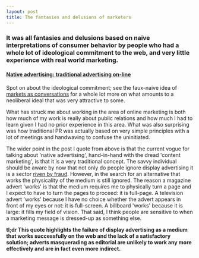 ```yaml
---
layout: post
title: The fantasies and delusions of marketers
---
```


### It was all fantasies and delusions based on naive interpretations of consumer behavior by people who had a whole lot of ideological commitment to the web, and very little experience with real world marketing.

#### [Native advertising: traditional advertising on-line](http://adcontrarian.blogspot.co.uk/2013/05/native-advertising-traditional.html)

Spot on about the ideological commitment; see the faux-naive idea of [markets as conversations](http://www.cluetrain.com/book/markets.html) for a whole lot more on what amounts to a neoliberal ideal that was very attractive to some.

What has struck me about working in the area of online marketing is both how much of my work is really about public relations and how much I had to learn given I had no prior experience in this area. What was also surprising was how traditional PR was actually based on very simple principles with a lot of meetings and handwaving to confuse the uninitiated.

The wider point in the post I quote from above is that the current vogue for talking about 'native advertising', hand-in-hand with the dread 'content marketing', is that it is a very traditional concept. The savvy individual should be aware by now that not only do people ignore display advertising it is a sector [riven by fraud](http://www.spider.io/blog/2013/03/chameleon-botnet). However, in the search for an alternative that works the physicality of the medium is still ignored. The reason a magazine advert 'works' is that the medium requires me to physically turn a page and I expect to have to turn the pages to proceed: it is full-page. A television advert 'works' because I have no choice whether the advert appears in front of my eyes or not: it is full-screen. A billboard 'works' because it is large: it fills my field of vision. That said, I think people are sensitive to when a marketing message is dressed-up as something else.

__tl;dr This quote highlights the failure of display advertising as a medium that works successfully on the web and the lack of a satisfactory solution; adverts masquerading as editorial are unlikely to work any more effectively and are in fact even more indirect.__